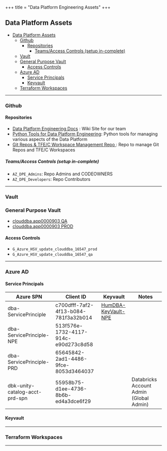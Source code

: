+++
title = "Data Platform Engineering Assets"
+++

## Data Platform Assets

- [Data Platform Assets](#data-platform-assets)
  - [Github](#github)
    - [Repositories](#repositories)
      - [Teams/Access Controls (setup in-complete)](#teamsaccess-controls-setup-in-complete)
  - [Vault](#vault)
  - [General Purpose Vault](#general-purpose-vault)
    - [Access Controls](#access-controls)
  - [Azure AD](#azure-ad)
    - [Service Principals](#service-principals)
    - [Keyvault](#keyvault)
  - [Terraform Workspaces](#terraform-workspaces)
---
### Github

#### Repositories

- [Data Platform Engineering Docs](https://github.com/Cloud-3-0-EMU/Data-Platform-Engineering-Docs) : Wiki Site for our team
- [Python Tools for Data Platform Engineering](https://github.com/Corp-Func-and-Ent-Sys-EMU/dataplatform-management): Python tools for managing various aspects of the Data Platform
- [Git Repos & TFE/C Workspace Management Repo ](https://github.com/Corp-Func-and-Ent-Sys-EMU/dataplatform-git-management-tf/): Repo to manage Git Repos and TFE/C Workspaces

##### Teams/Access Controls (setup in-complete)

- `AZ_DPE_Admins`: Repo Admins and CODEOWNERS
- `AZ_DPE_Developers`: Repo Contributors

---
### Vault

### General Purpose Vault
- [clouddba.app0000903 QA ](https://qa-itvault.humana.com/ui/vault/secrets/secret/list/clouddba.app0000903/?namespace=nscfes)
- [clouddba.app0000903 PROD ](https://itvault.humana.com/ui/vault/secrets/secret/list/clouddba.app0000903/?namespace=nscfes)

#### Access Controls
- `G_Azure_HSV_update_clouddba_16547_prod`
- `G_Azure_HSV_update_clouddba_16547_qa`

---
### Azure AD

#### Service Principals

Azure SPN | Client ID | Keyvault |Notes
--- | --- | ---|---
dba-ServicePrinciple| c700dfff-7af2-4f13-b084-781f3a32b014 |[HumDBA-KeyVault-NPE ](https://portal.azure.com/#@inspirewellness.onmicrosoft.com/resource/subscriptions/69f17c09-86d0-4fb4-81a8-8952f51d49c2/resourceGroups/iti-dba-rg01/providers/Microsoft.KeyVault/vaults/HumDBA-KeyVault-NPE/secrets)|
dba-ServicePrinciple-NPE |513f576e-1732-4117-914c-e90d273c8d58 ||
dba-ServicePrinciple-PRD| 65645842-2ad1-4486-9fce-8053d3464037 ||
dbk-unity-catalog-acct-prd-spn| 55958b75-d1ee-4736-8b6b-ed4a3dce6f29|| Databricks Account Admin (Global Admin)

#### Keyvault



---
### Terraform Workspaces

---